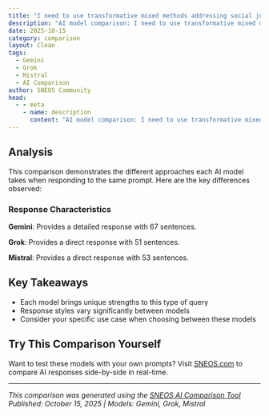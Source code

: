 ```yaml
---
title: "I need to use transformative mixed methods addressing social justice. Help me: 1) Center research on equity"
description: "AI model comparison: I need to use transformative mixed methods addressing social justice. Help me: 1) Center research on..."
date: 2025-10-15
category: comparison
layout: Clean
tags:
  - Gemini
  - Grok
  - Mistral
  - AI Comparison
author: SNEOS Community
head:
  - - meta
    - name: description
      content: "AI model comparison: I need to use transformative mixed methods addressing social justice. Help me: 1) Center research on equity..."
---
```


<ChatComparison
  title="I need to use transformative mixed methods addressing social justice. Help me: 1) Center research on equity"
  prompt="I need to use transformative mixed methods addressing social justice. Help me: 1) Center research on equity"
  :responses='{"Gemini": "This is an exciting and powerful approach! Centering research on equity within a transformative mixed methods framework for social justice requires a fundamental shift in perspective and methodology. It moves beyond merely documenting disparities to actively working towards systemic change and empowerment.\n\nHere\u0027s how to center your research on equity, broken down into key principles and actionable steps:\n\n---\n\n## 1) Centering Research on Equity\n\nCentering research on equity means ensuring that the entire research process\u2014from conceptualization to dissemination and action\u2014is designed to identify, understand, challenge, and ultimately reduce systemic disadvantages and promote fairness for historically marginalized and oppressed groups. It\u0027s about ensuring all individuals have access to the opportunities and resources needed to thrive, regardless of their background or identity.\n\n### Core Principles for Equity-Centered Research:\n\n1.  **Critical Reflexivity \u0026 Positionality:**\n    *   **What it means:** Acknowledge and critically examine your own social location, biases, assumptions, and power in relation to the communities and issues you\u0027re studying. No researcher is neutral.\n    *   **How to apply:**\n        *   **Self-assessment:** Before starting, deeply reflect on your privileges, lived experiences, theoretical lenses, and how these might influence your research questions, methods, and interpretation.\n        *   **Transparency:** Be open about your positionality in your research write-ups.\n        *   **Continuous questioning:** Regularly ask: \u0022Whose interests am I serving? Who benefits from this research? Am I unintentionally reinforcing existing power structures?\u0022\n\n2.  **Participatory \u0026 Community-Engaged Approaches (Nothing About Us Without Us):**\n    *   **What it means:** Research is not \u0022on\u0022 a community, but \u0022with\u0022 and \u0022by\u0022 a community. Those most affected by inequities should be meaningfully involved in shaping the research.\n    *   **How to apply:**\n        *   **Community Advisory Boards (CABs):** Establish and empower CABs composed of community members, advocates, and practitioners to guide every stage of the research.\n        *   **Co-Creation of Research Questions:** Work with the community to identify the most pressing equity issues and formulate research questions that are relevant and impactful to them.\n        *   **Participatory Data Collection:** Involve community members in designing survey questions, interview protocols, focus group guides, and even conducting data collection (e.g., peer researchers, participatory action research).\n        *   **Shared Ownership:** Establish agreements around data ownership, intellectual property, and authorship, ensuring that the community\u0027s contributions are recognized and valued.\n\n3.  **Asset-Based \u0026 Strengths-Based Framing:**\n    *   **What it means:** Instead of solely focusing on deficits, problems, and pathologies within marginalized communities, identify and leverage their existing strengths, resources, resilience, and wisdom.\n    *   **How to apply:**\n        *   **Reframing research questions:** Shift from \u0022What\u0027s wrong with this community?\u0022 to \u0022What are the strengths and resources within this community that can be amplified to address X inequity?\u0022\n        *   **Highlighting agency:** Emphasize the strategies communities use to cope, resist, and thrive despite systemic barriers.\n        *   **Data interpretation:** Look for positive deviance, successful coping mechanisms, and community-led solutions, alongside identifying challenges.\n\n4.  **Intersectionality as an Analytical Lens:**\n    *   **What it means:** Recognize that individuals hold multiple social identities (e.g., race, gender, class, sexual orientation, disability status, immigration status), and these identities intersect to create unique experiences of privilege and oppression that cannot be understood in isolation.\n    *   **How to apply:**\n        *   **Disaggregated Data:** Collect and analyze quantitative data disaggregated by multiple intersecting categories (e.g., not just \u0022women\u0022 but \u0022Black women,\u0022 \u0022Indigenous women with disabilities,\u0022 \u0022low-income transgender women\u0022).\n        *   **Qualitative Nuance:** Use qualitative methods to explore how individuals experience the interplay of their various identities in relation to specific inequities.\n        *   **Avoid \u0022single-axis\u0022 analysis:** Resist the urge to focus on one dimension of inequity (e.g., race) without considering how it interacts with others (e.g., class, gender, ability).\n\n5.  **Historical \u0026 Structural Contextualization:**\n    *   **What it means:** Understand that current inequities are not random but are products of historical processes (e.g., colonialism, slavery, discriminatory policies) and ongoing systemic structures (e.g., institutional racism, sexism, capitalism).\n    *   **How to apply:**\n        *   **Literature Review:** Ground your research in historical analyses of the specific inequities you are addressing.\n        *   **Theoretical Frameworks:** Employ theories that explicitly address power, oppression, and systemic injustice (e.g., Critical Race Theory, Decolonial Theory, Feminist Standpoint Theory, Disability Justice).\n        *   **Problem Formulation:** Frame equity issues not as individual failings, but as manifestations of structural barriers.\n\n6.  **Action-Oriented \u0026 Transformative Intent:**\n    *   **What it means:** Research is not merely for knowledge production but is explicitly aimed at generating evidence and insights that can be used to advocate for policy changes, implement effective interventions, and empower communities to achieve social justice.\n    *   **How to apply:**\n        *   **Clear Impact Goals:** Define upfront how your research findings are intended to be used for social change.\n        *   **Recommendations for Action:** Develop concrete, actionable recommendations that are informed by the data and co-created with the community.\n        *   **Dissemination for Impact:** Plan for diverse dissemination strategies that reach policy makers, community organizations, and the general public, not just academic audiences (e.g., policy briefs, community reports, infographics, media engagement).\n\n7.  **Ethical Practice Beyond Compliance:**\n    *   **What it means:** Go beyond basic IRB requirements to uphold a more robust \u0022justice-based\u0022 ethic. This includes addressing power imbalances, ensuring equitable benefit sharing, and protecting participants from exploitation.\n    *   **How to apply:**\n        *   **Ongoing Informed Consent:** Recognize consent as an ongoing process, especially in participatory research, ensuring participants understand their rights and the evolving nature of the research.\n        *   **Reciprocity:** Offer tangible benefits or give back to the communities involved in the research.\n        *   **Data Security \u0026 Anonymity:** Be especially rigorous in protecting sensitive data, particularly for marginalized groups who may face greater risks from breaches.\n        *   **Fair Compensation:** Compensate participants fairly for their time and expertise, recognizing the value of their contributions.\n\n---\n\nBy integrating these principles throughout your transformative mixed methods research, you can ensure that equity is not just a theme but the driving force behind every decision and action, ultimately contributing to meaningful social change.", "Grok": "### Understanding Transformative Mixed Methods for Social Justice\n\nTransformative mixed methods research (TMMR) is an approach that integrates qualitative and quantitative data collection and analysis to address power imbalances, promote equity, and drive social change. Developed by scholars like Donna Mertens, it explicitly centers social justice by prioritizing marginalized voices, challenging systemic inequities, and aiming for emancipatory outcomes. Unlike traditional mixed methods, TMMR embeds advocacy and transformation into every stage\u2014from design to dissemination.\n\nTo center your research on equity (fair access to opportunities, resources, and rights without bias), focus on how inequities (e.g., racial, gender, economic) manifest in your topic. Equity goes beyond equality by recognizing and redressing historical disadvantages.\n\n### Step-by-Step Guide to Centering Equity in TMMR\n\n1. **Define Your Equity Focus and Transformative Lens**  \n   Start by identifying the equity issue at the core of your research. Ask: Who is marginalized? What systemic barriers exist? Use a transformative worldview to frame your study as an act of advocacy.  \n   - **Example**: If studying education access, center equity by examining how policies disproportionately affect low-income BIPOC communities.  \n   - **Tip**: Reference theories like critical race theory (CRT) or intersectionality (Kimberl\u00E9 Crenshaw) to ground your lens. This ensures equity isn\u0027t an add-on but the foundation.\n\n2. **Design a Mixed Methods Framework with Equity Integration**  \n   Combine qualitative (e.g., narratives, interviews) and quantitative (e.g., surveys, stats) methods, but prioritize participatory designs that empower participants.  \n   - **Quantitative Component**: Use data to quantify inequities (e.g., statistical analysis of disparities in healthcare access via regression models). Ensure sampling includes underrepresented groups to avoid bias.  \n   - **Qualitative Component**: Employ methods like community storytelling or focus groups to capture lived experiences of inequity.  \n   - **Integration for Equity**: Merge findings to reveal patterns (e.g., how quantitative disparities link to qualitative stories of discrimination). Use equity audits during integration to check for power imbalances in data representation.  \n   - **Best Practice**: Involve community co-researchers in design to co-create questions, fostering ownership and equity.\n\n3. **Ethical Considerations for Equity-Centered Research**  \n   Equity demands rigorous ethics: Obtain informed consent with plain language, protect vulnerable participants, and share power (e.g., via participatory action research).  \n   - Address positionality: Reflect on your own privileges and how they influence the research.  \n   - Disseminate equitably: Share findings in accessible formats (e.g., community reports, not just academic papers) and advocate for policy changes based on results.  \n   - **Resource**: Consult Mertens\u0027 *Transformative Research and Evaluation* (2009) for ethical guidelines.\n\n4. **Practical Implementation Tips**  \n   - **Tools**: For quantitative: SPSS or R for analysis. For qualitative: NVivo for thematic coding. Integrate via joint displays (tables merging qual/quant insights).  \n   - **Challenges and Solutions**: Risk of tokenism\u2014solution: Build long-term community partnerships. Ensure cultural humility in data interpretation.  \n   - **Example Application**: In a study on housing equity, quantitatively map eviction rates by neighborhood demographics, then qualitatively explore residents\u0027 resistance strategies, transforming findings into advocacy for policy reform.\n\nThis approach ensures your research not only describes inequities but actively works toward dismantling them. If you provide more details on your topic (e.g., field or specific equity issue), I can refine this further.", "Mistral": "To center your transformative mixed methods research on equity and address social justice, follow these steps and considerations:\n\n1. **Reflexivity and Positionality:**\n   - Reflect on your own social position, assumptions, and biases, and how these might influence your research.\n   - Consider your relationship with the community you are researching and how you can ensure your work benefits and empowers them.\n\n2. **Community Engagement and Partnership:**\n   - Involve the community in all stages of the research process, from design to dissemination. This approach, often referred to as community-based participatory research (CBPR) or participatory action research (PAR), ensures that the research is relevant, respectful, and beneficial to the community.\n   - Establish and maintain equitable partnerships with community members, organizations, and stakeholders.\n\n3. **Research Design:**\n   - Design your mixed methods study to give voice to marginalized communities and illuminate their experiences and perspectives.\n   - Consider using a transformative framework, such as critical theory, feminist theory, or critical race theory, to guide your research design and analysis.\n\n4. **Sampling and Recruitment:**\n   - Use purposeful sampling strategies to recruit participants from marginalized or underrepresented groups.\n   - Ensure that your sampling and recruitment processes are inclusive, culturally sensitive, and respectful of participants\u0027 time and experiences.\n\n5. **Data Collection:**\n   - Use culturally appropriate and accessible data collection methods.\n   - Consider using arts-based or narrative methods to encourage self-expression and empower participants.\n   - Ensure that data collection processes are safe, confidential, and respectful of participants\u0027 experiences and emotions.\n\n6. **Data Analysis:**\n   - Analyze data with an explicit focus on equity and social justice.\n   - Use theoretical frameworks that emphasize power dynamics, oppression, and resistance.\n   - Consider how your findings can be used to challenge and transform oppressive systems and structures.\n\n7. **Interpretation and Reporting:**\n   - Interpret your findings in the context of historical, political, and social factors that contribute to inequities.\n   - Use accessible and inclusive language in your reports and presentations.\n   - Ensure that your findings are disseminated to community members, stakeholders, and policymakers who can use them to promote social change.\n\n8. **Ethical Considerations:**\n   - Obtain informed consent from all participants and ensure that their participation is voluntary and confidential.\n   - Consider the potential risks and benefits of participation, and take steps to minimize harm and maximize empowerment.\n   - Ensure that your research adheres to ethical guidelines and principles of social justice.\n\n9. **Advocacy and Action:**\n   - Use your findings to advocate for policy and practice changes that promote equity and social justice.\n   - Collaborate with community members, organizations, and stakeholders to develop and implement action plans based on your research.\n\n10. **Continuous Learning and Reflection:**\n   - Stay up-to-date with current literature and debates on equity and social justice.\n   - Reflect on your research process and findings, and consider how you can improve your practice and promote social change.\n\n**Resources:**\n\n- Creswell, J. W., \u0026 Poth, C. N. (2018). *Qualitative Inquiry and Research Design: Choosing Among Five Approaches*. SAGE publications.\n- Mertens, D. M. (2015). *Research and Evaluation in Education and Psychology: Integrating Diversity With Quantitative, Qualitative, and Mixed Methods*. SAGE publications.\n- Tashakkori, A., \u0026 Teddlie, C. (2010). *SAGE Handbook of Mixed Methods in Social \u0026 Behavioral Research*. SAGE publications.\n\nBy following these steps and considering these issues, you can center your transformative mixed methods research on equity and address social justice."}' published-date="{DateTime.UtcNow:HH:mm}"
/>

## Analysis

This comparison demonstrates the different approaches each AI model takes when responding to the same prompt. Here are the key differences observed:

### Response Characteristics

**Gemini**: Provides a detailed response with 67 sentences. 

**Grok**: Provides a direct response with 51 sentences. 

**Mistral**: Provides a direct response with 53 sentences. 

## Key Takeaways

- Each model brings unique strengths to this type of query
- Response styles vary significantly between models
- Consider your specific use case when choosing between these models

## Try This Comparison Yourself

Want to test these models with your own prompts? Visit [SNEOS.com](https://sneos.com) to compare AI responses side-by-side in real-time.

---

*This comparison was generated using the [SNEOS AI Comparison Tool](https://sneos.com)*
*Published: October 15, 2025 | Models: Gemini, Grok, Mistral*
